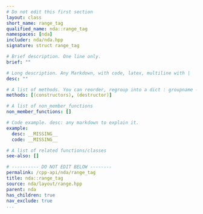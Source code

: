 ```yaml
---
# Do not edit this first section
layout: class
short_name: range_tag
qualified_name: nda::range_tag
namespaces: [nda]
includer: nda/nda.hpp
signature: struct range_tag

# Brief description. One line only.
brief: ""

# Long description. Any Markdown, with code, latex, multiline with |
desc: ""

# A list of methods. You can reorder, regroup into a dict : groupname -> list
methods: [(constructors), (destructor)]

# A list of non_member_functions
non_member_functions: []

# Code example. desc: any markdown to explain it.
example:
  desc: __MISSING__
  code: __MISSING__

# A list of related functions/classes
see-also: []

# ---------- DO NOT EDIT BELOW --------
permalink: /cpp-api/nda/range_tag
title: nda::range_tag
source: nda/layout/range.hpp
parent: nda
has_children: true
nav_exclude: true
...
```


